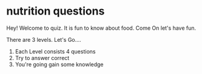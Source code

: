 # nutrition questions

Hey! Welcome to quiz. It is fun to know about food. Come On let's have fun.

There are 3 levels. Let's Go....

1. Each Level consists 4 questions
2. Try to answer correct
3. You're going gain some knowledge